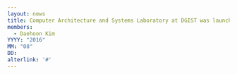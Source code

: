 ```yaml
---
layout: news
title: Computer Architecture and Systems Laboratory at DGIST was launched.
members:
  - Daehoon Kim
YYYY: "2016"
MM: "08"
DD:
alterlink: '#'
---
```

